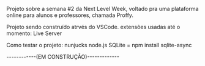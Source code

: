 Projeto sobre a semana #2 da Next Level Week, voltado pra uma plataforma online para alunos e professores, chamada Proffy.

Projeto sendo construído atrvés do VSCode.
extensões usadas até o momento:
Live Server


Como testar o projeto:
nunjucks
node.js
SQLite = npm install sqlite-async


------------(EM CONSTRUÇÃO)-------------


